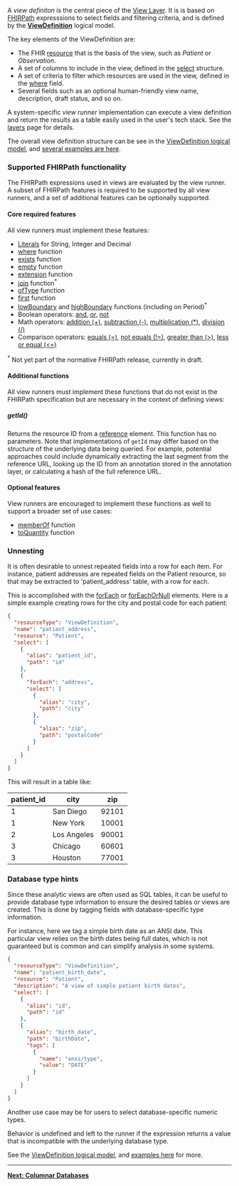 A *view definiton* is the central piece of the [View Layer](layers.html#the-view-layer).
It is is based on [FHIRPath](https://hl7.org/fhirpath/) expresssions to select fields and filtering 
criteria, and is defined by the **[ViewDefinition](StructureDefinition-ViewDefinition.html)**
logical model. 

The key elements of the ViewDefinition are:

* The FHIR [resource](StructureDefinition-ViewDefinition-definitions.html#diff_ViewDefinition.resource) 
that is the basis of the view, such as *Patient* or *Observation*.
* A set of columns to include in the view, defined in the [select](StructureDefinition-ViewDefinition-definitions.html#diff_ViewDefinition.select) structure.
* A set of criteria to filter which resources are used in the view, defined in 
the [where](StructureDefinition-ViewDefinition-definitions.html#diff_ViewDefinition.where) field.
* Several fields such as an optional human-friendly view name, description, draft status, and so on.

A system-specific *view runner* implementation can execute a view definition and
return the results as a table easily used in the user's tech stack. See the [layers](layers.html) page for details. 

The overall view definition structure can be see in the [ViewDefinition logical model](StructureDefinition-ViewDefinition.html),
and [several examples are here](artifacts.html#example-example-instances).

### Supported FHIRPath functionality

The FHIRPath expressions used in views are evaluated by the view runner. A
subset of FHIRPath features is required to be supported by all view runners, and
a set of additional features can be optionally supported.

#### Core required features

All view runners must implement these features:

* [Literals](https://hl7.org/fhirpath/#literals) for String, Integer and Decimal
* [where](https://hl7.org/fhirpath/#wherecriteria-expression-collection) function
* [exists](https://hl7.org/fhirpath/#existscriteria-expression-boolean) function
* [empty](https://hl7.org/fhirpath/#empty-boolean) function
* [extension](https://hl7.org/fhir/R4/fhirpath.html#functions) function
* [join](https://build.fhir.org/ig/HL7/FHIRPath/#joinseparator-string-string) function<sup>*</sup>
* [ofType](https://hl7.org/fhirpath/#oftypetype-type-specifier-collection) function
* [first](https://hl7.org/fhirpath/#first-collection) function
* [lowBoundary](https://build.fhir.org/fhirpath.html#functions) and [highBoundary](https://build.fhir.org/fhirpath.html#functions) functions (including on Period)<sup>*</sup>
* Boolean operators: [and](https://hl7.org/fhirpath/#and), [or](https://hl7.org/fhirpath/#or), [not](https://hl7.org/fhirpath/#not-boolean)
* Math operators: [addition (+)](https://hl7.org/fhirpath/#addition), [subtraction (-)](https://hl7.org/fhirpath/#subtraction), [multiplication (*)](https://hl7.org/fhirpath/#multiplication), [division (/)](https://hl7.org/fhirpath/#division)
* Comparison operators: [equals (=)](https://hl7.org/fhirpath/#equals), [not equals (!=)](https://hl7.org/fhirpath/#not-equals), [greater than (>)](https://hl7.org/fhirpath/#greater-than), [less or equal (<=)](https://hl7.org/fhirpath/#less-or-equal)

<sup>*</sup> Not yet part of the normative FHIRPath release, currently in draft.

#### Additional functions

All view runners must implement these functions that do not exist in the
FHIRPath specification but are necessary in the context of defining views:

##### getId()

Returns the resource ID from
a [reference](https://hl7.org/fhir/references.html#Reference) element. This
function has no parameters. Note that implementations of `getId` may differ
based on the structure of the underlying data being queried. For example,
potential approaches could include dynamically extracting the last segment from
the reference URL, looking up the ID from an annotation stored in the annotation
layer, or calculating a hash of the full reference URL.

#### Optional features

View runners are encouraged to implement these functions as well to support a
broader set of use cases:

* [memberOf](https://hl7.org/fhir/R4/fhirpath.html#functions) function
* [toQuantity](https://hl7.org/fhirpath/#toquantityunit-string-quantity) function

### Unnesting

It is often desirable to unnest repeated fields into a row for each item. For 
instance, patient addresses are repeated fields on the Patient resource, so that 
may be extracted to 'patient_address' table, with a row for each.

This is accomplished with
the [forEach](StructureDefinition-ViewDefinition-definitions.html#diff_ViewDefinition.select.forEach)
or [forEachOrNull](StructureDefinition-ViewDefinition-definitions.html#diff_ViewDefinition.select.forEachOrNull)
elements. Here is a simple example creating rows for the city and postal code
for each patient:

```json
{
  "resourceType": "ViewDefinition",
  "name": "patient_address",
  "resource": "Patient",
  "select": [
    {
      "alias": "patient_id",
      "path": "id"
    },
    {
      "forEach": "address",
      "select": [
        {
          "alias": "city",
          "path": "city"
        },
        {
          "alias": "zip",
          "path": "postalCode"
        }
      ]
    }
  ]
}
```

This will result in a table like:

| patient_id | city        | zip   |
|------------|-------------|-------|
| 1          | San Diego   | 92101 |
| 1          | New York    | 10001 |
| 2          | Los Angeles | 90001 |
| 3          | Chicago     | 60601 |
| 3          | Houston     | 77001 |

### Database type hints

Since these analytic views are often used as SQL tables, it can be useful to
provide database type information to ensure the desired tables or views are
created. This is done by tagging fields with database-specific type information.

For instance, here we tag a simple birth date as an ANSI date. This particular
view relies on the birth dates being full dates, which is not guaranteed but is
common and can simplify analysis in some systems.

```json
{
  "resourceType": "ViewDefinition",
  "name": "patient_birth_date",
  "resource": "Patient",
  "description": "A view of simple patient birth dates",
  "select": [
    {
      "alias": "id",
      "path": "id"
    },
    {
      "alias": "birth_date",
      "path": "birthDate",
      "tags": [
        {
          "name": "ansi/type",
          "value": "DATE"
        }
      ]
    }
  ]
}
```

Another use case may be for users to select database-specific numeric types.

Behavior is undefined and left to the runner if the expression returns a value
that is incompatible with the underlying database type.

See the [ViewDefinition logical model](StructureDefinition-ViewDefinition.html),
and [examples here](artifacts.html#example-example-instances) for more.

---

**[Next: Columnar Databases](columnar_schema_guidance.html)**
